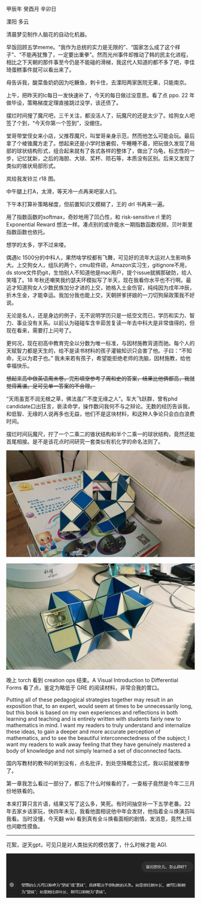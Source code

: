 甲辰年 癸酉月 辛卯日

溧阳 多云

清晨梦见制作人脑花的自动化机器。

早饭回顾五学meme。“我作为总统的实力是无限的”、“国家怎么成了这个样子”、“不能再犹豫了，一定要出重拳”。然而光州事件却推动了韩的民主化进程，相比之下天朝的那件事至今仍是不能碰的滑梯，我这代人知道的都不多了吧，李佳琦蛋糕事件就可以看出来了。

母告诉我，酸菜鱼奶奶因为吃鳜鱼，刺卡住，去溧阳两家医院无果，只能南京。

上午，把昨天的lc每日一发快速补了，今天的每日做过没意思。看了点 ppo. 22 年做毕设，策略梯度定理直接跳过没学，该还债了。

摆烂时间搜了魔尺吧，三千关注，都没活人了，玩魔尺的还是太少了。给狗女人吧签了个到，“今天你第一个签到”，没绷住。

堂哥带堂侄女来小店，父推荐魔尺，叫堂哥亲身示范，然而他怎么可能会玩。最后拿了个棱锥魔方走了。想起来还是小学时放暑假，午睡睡不着，把玩很久发现了局部的球状结构形式，组合起来就有了各式各样的整体了，做出了乌龟，标志性的一步，记忆犹新，之后的海胆、大球、奖杯、陨石等，本质没有区别。后来又发现了类似的锥状局部形式。

岚给我发铃兰 r18 图。

中午腿上打A，太滑，等天冷一点再来吧家人们。

下午本打算补策略梯度，但前置知识又模糊了，王的 drl 书再来一遍。

用了指数函数的softmax，奇妙地用了凹凸性，和 risk-sensitive rl 里的 Exponential Reward 想法一样。凑点别的或许能水一期指数函数视频，贝叶斯里指数函数也依托。

想学的太多，学不过来喽。

偶遇lc 1500分的中科人，果然啥学校都有飞舞，可见好的流年大运对人生影响多大。上交狗女人，组队的两个，cmu软件硕，Amazon实习生，gitignore不用，ds store文件扔git，生怕别人不知道他是mac用户，提个issue就搁那破防，给人笑嘻了。18 年秋还嘲笑我约瑟夫环模拟写了半天，现在我看你水平也不行啊。最近才知道狗女人少数民族加分才进的上交，她格入土金伤官，纯纯因为戌年冲辰，折木生金，才能幸运。我加分我也能上交，天朝拼爹拼娘的一刀切狗屎政策我不好说。

无论是名人，还是身边的例子，无不说明学历只是一纸空文而已，学历和实力、智力、事业没有关系。以前认为碰碰车含辛茹苦复读一年去中科大是非常值得的，但现在看来，需要打上问号了。

更何况，现在初高中教育完全以分数为唯一标准，与因材施教背道而驰。每个人的天赋智力都是天生的，给不是读书材料的孩子灌输知识只会害了他。子曰：“不知命，无以为君子也。” 我未来若有孩子，希望能拒绝老师的洗脑，因材施教，给他幸福快乐。

~~想起来高中做英语周末卷，完形填空参考了周和史的答案，结果比他俩都高，我就觉得离谱。足可见单一答案的不合理。~~

“天雨虽宽不润无根之草，佛法虽广不度无缘之人”。车大飞跃群，曾有phd candidate口出狂言，亵渎命学，操作数问我何不与之辩论。无数的经历告诉我，和低智、无缘的人说再多也无益，他们不是这块材料，和这种人争论只会白白浪费时间。

摆烂时间玩魔尺，拧了一个二乘二的锥状结构和半个二乘一的球状结构，竟然还能首尾相接。是不是该花点时间研究一套类似有机化学的命名法则了。

![乱拧](620d40b7d048e7ce0237ba91f4a26043.jpg)

![另一个视角](3G@7U(@DY7XHNYLJJM)FD$2.jpg)

晚上 torch 看到 creation ops 结束。A Visual Introduction to Differential Forms 看了点，鉴定为略低于 GRE 的阅读材料，非常合我的胃口。

Putting all of these pedagogical strategies together may result in an exposition that, to an expert, would seem at times to be unnecessarily long, but this book is based on my own experiences and reflections in both learning and teaching and is entirely written with students fairly new to mathematics in mind. I want my readers to truly understand and internalize these ideas, to gain a deeper and more accurate perception of mathematics, and to see the beautiful interconnectedness of the subject; I want my readers to walk away feeling that they have genuinely mastered a body of knowledge and not simply learned a set of disconnected facts.

国内写教材的教书的听到没有，点名批评，到处空降概念公式，我以前就被害惨了。

第一章我怎么看过一部分了，都忘了什么时候看的了，一查板子竟然是今年二三月份地铁看的。

本来打算只言片语，结果又写了这么多，笑死。有时间抽空补一下五学老番。22 年去家乡话家玩，快四年未见，我看他面相说他中年会发财，他指着全斗焕演员叫我看。当时没懂，今天翻 wiki 看到真有全斗焕看面相的剧情，发消息，竟然上班也间歇性摸鱼。

---

花絮，逆天gpt，可见只是对人类拙劣的模仿罢了，什么时候才能 AGI.

![逆天gpt回复](<B~@2RP[3DO)B]I47FS~AEYH.png>)